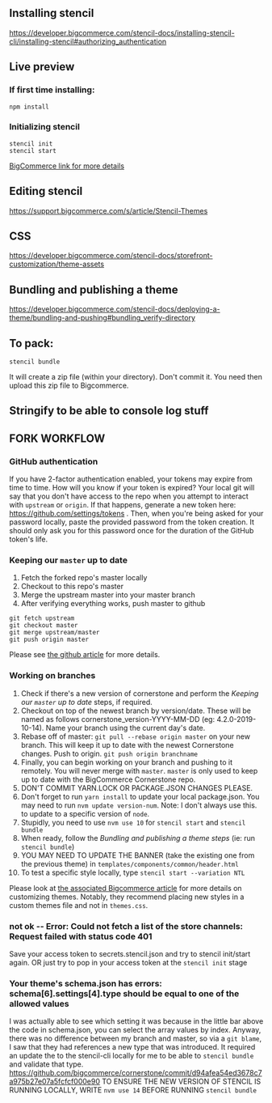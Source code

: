 ## Installing stencil
https://developer.bigcommerce.com/stencil-docs/installing-stencil-cli/installing-stencil#authorizing_authentication

## Live preview
### If first time installing:
`npm install`

### Initializing stencil
```
stencil init
stencil start
```

[BigCommerce link for more details](https://developer.bigcommerce.com/stencil-docs/installing-stencil-cli/live-previewing-a-theme)


## Editing stencil
https://support.bigcommerce.com/s/article/Stencil-Themes

## CSS
https://developer.bigcommerce.com/stencil-docs/storefront-customization/theme-assets

## Bundling and publishing a theme
https://developer.bigcommerce.com/stencil-docs/deploying-a-theme/bundling-and-pushing#bundling_verify-directory

## To pack:
`stencil bundle`

It will create a zip file (within your directory).  Don't commit it.
You need then upload this zip file to Bigcommerce.

## Stringify to be able to console log stuff

<script type="text/javascript">
    console.log({{{JSONstringify urls}}});
</script>

## FORK WORKFLOW

### GitHub authentication
If you have 2-factor authentication enabled, your tokens may expire from time to time.  How will you know if your token is expired?  Your local git will say that you don't have access to the repo when you attempt to interact with `upstream` or `origin`.  If that happens, generate a new token here: https://github.com/settings/tokens .
Then, when you're being asked for your password locally, paste the provided password from the token creation.
It should only ask you for this password once for the duration of the GitHub token's life.

### Keeping our `master` up to date
1. Fetch the forked repo's master locally
2. Checkout to this repo's master
3. Merge the upstream master into your master branch
4. After verifying everything works, push master to github

```
git fetch upstream
git checkout master
git merge upstream/master
git push origin master
```

Please see [the github article](https://help.github.com/en/articles/syncing-a-fork) for more details.

### Working on branches
1. Check if there's a new version of cornerstone and perform the *Keeping our `master` up to date*
steps, if required.
2. Checkout on top of the newest branch by version/date.
These will be named as follows cornerstone_version-YYYY-MM-DD (eg: 4.2.0-2019-10-14).
Name your branch using the current day's date.
3. Rebase off of master: `git pull --rebase origin master` on your new branch.
This will keep it up to date with the newest Cornerstone changes.  Push to origin.
`git push origin branchname`
4. Finally, you can begin working on your branch and pushing to it remotely.
You will never merge with `master`.  `master` is only used to keep up to date with the BigCommerce
Cornerstone repo.
5. DON'T COMMIT YARN.LOCK OR PACKAGE.JSON CHANGES PLEASE.
6. Don't forget to run `yarn install` to update your local package.json.  You may need to run `nvm update version-num`.  Note: I don't always use this.
to update to a specific version of `node`.
7. Stupidly, you need to use `nvm use 10` for `stencil start` and `stencil bundle`
8. When ready, follow the *Bundling and publishing a theme steps* (ie: run `stencil bundle`)
9. YOU MAY NEED TO UPDATE THE BANNER (take the existing one from the previous theme) in
`templates/components/common/header.html`
10. To test a specific style locally, type
`stencil start --variation NTL`

Please look at [the associated Bigcommerce article](https://developer.bigcommerce.com/stencil-docs/developing-further/theme-updates-and-version-control)
 for more details on customizing themes.  Notably, they recommend placing new styles in a custom themes file and not
 in `themes.css`.

### not ok -- Error: Could not fetch a list of the store channels: Request failed with status code 401

Save your access token to secrets.stencil.json and try to stencil init/start again.  OR just try to pop in your access token at the `stencil init` stage

### Your theme's schema.json has errors: schema[6].settings[4].type should be equal to one of the allowed values

I was actually able to see which setting it was because in the little bar above the code in schema.json, you can select the array values by index.  Anyway, there was no difference between my branch and master, so via a `git blame`, I saw that they had references a new type that was introduced.  It required an update the to the stencil-cli locally for me to be able to `stencil bundle` and validate that type.  https://github.com/bigcommerce/cornerstone/commit/d94afea54ed3678c7a975b27e07a5fcfcf000e90
TO ENSURE THE NEW VERSION OF STENCIL IS RUNNING LOCALLY, WRITE `nvm use 14` BEFORE RUNNING `stencil bundle`
